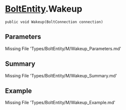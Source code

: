 # [BoltEntity](Types/BoltEntity.md).Wakeup
`public void Wakeup(BoltConnection connection)`
## Parameters
Missing File 'Types/BoltEntity/M/Wakeup_Parameters.md'
## Summary
Missing File 'Types/BoltEntity/M/Wakeup_Summary.md'
## Example
Missing File 'Types/BoltEntity/M/Wakeup_Example.md'
